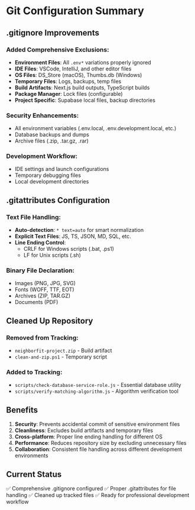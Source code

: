 # Git Configuration Summary

## .gitignore Improvements

### Added Comprehensive Exclusions:
- **Environment Files**: All `.env*` variations properly ignored
- **IDE Files**: VSCode, IntelliJ, and other editor files
- **OS Files**: DS_Store (macOS), Thumbs.db (Windows)
- **Temporary Files**: Logs, backups, temp files
- **Build Artifacts**: Next.js build outputs, TypeScript builds
- **Package Manager**: Lock files (configurable)
- **Project Specific**: Supabase local files, backup directories

### Security Enhancements:
- All environment variables (.env.local, .env.development.local, etc.)
- Database backups and dumps
- Archive files (.zip, .tar.gz, .rar)

### Development Workflow:
- IDE settings and launch configurations
- Temporary debugging files
- Local development directories

## .gitattributes Configuration

### Text File Handling:
- **Auto-detection**: `* text=auto` for smart normalization
- **Explicit Text Files**: JS, TS, JSON, MD, SQL, etc.
- **Line Ending Control**: 
  - CRLF for Windows scripts (.bat, .ps1)
  - LF for Unix scripts (.sh)

### Binary File Declaration:
- Images (PNG, JPG, SVG)
- Fonts (WOFF, TTF, EOT)
- Archives (ZIP, TAR.GZ)
- Documents (PDF)

## Cleaned Up Repository

### Removed from Tracking:
- `neighborfit-project.zip` - Build artifact
- `clean-and-zip.ps1` - Temporary script

### Added to Tracking:
- `scripts/check-database-service-role.js` - Essential database utility
- `scripts/verify-matching-algorithm.js` - Algorithm verification tool

## Benefits

1. **Security**: Prevents accidental commit of sensitive environment files
2. **Cleanliness**: Excludes build artifacts and temporary files
3. **Cross-platform**: Proper line ending handling for different OS
4. **Performance**: Reduces repository size by excluding unnecessary files
5. **Collaboration**: Consistent file handling across different development environments

## Current Status
✅ Comprehensive .gitignore configured
✅ Proper .gitattributes for file handling
✅ Cleaned up tracked files
✅ Ready for professional development workflow
